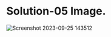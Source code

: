 # Solution-05 Image.
![Screenshot 2023-09-25 143512](https://github.com/Khush0031/pw-skills-full-stack-web-dev-assignment-solution/assets/121889921/8e0155a7-a131-4ae7-bfcf-24cbb67cdd16)
